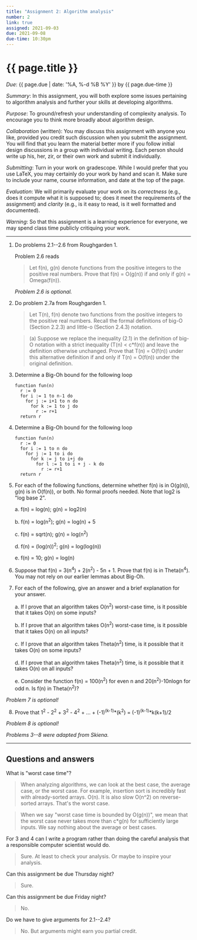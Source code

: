 ```yaml
---
title: "Assignment 2: Algorithm analysis"
number: 2
link: true
assigned: 2021-09-03
due: 2021-09-08
due-time: 10:30pm
---
```

# {{ page.title }}

*Due*: {{ page.due | date: '%A, %-d %B %Y' }} by {{ page.due-time }}

*Summary*: In this assignment, you will both explore some issues
pertaining to algorithm analysis and further your skills at developing
algorithms.

*Purpose*: To ground/refresh your understanding of complexity analysis.
To encourage you to think more broadly about algorithm design.

*Collaboration* (written): You may discuss this assignment with anyone you
like, provided you credit such discussion when you submit the assignment.
You will find that you learn the material better more if you follow 
initial design discussions in a group with individual writing.  Each 
person should write up his, her, zir, or their own work and submit it
individually.

*Submitting*: Turn in your work on gradescope.  While I would prefer
that you use LaTeX, you may certainly do your work by hand and scan
it.  Make sure to include your name, course information, and date
at the top of the page.

*Evaluation*: We will primarily evaluate your work on its *correctness*
(e.g., does it compute what it is supposed to; does it meet the
requirements of the assignment) and *clarity* (e.g., is it easy to read,
is it well formatted and documented).  

*Warning*: So that this assignment is a learning experience for everyone,
we may spend class time publicly critiquing your work.

---

1. Do problems 2.1--2.6 from Roughgarden 1.

   Problem 2.6 reads 

   > Let f(n), g(n) denote functions from the positive integers to the positive real
     numbers.  Prove that f(n) = O(g(n)) if and only if g(n) = Omega(f(n)).

   _Problem 2.6 is optional._

2. Do problem 2.7a from Roughgarden 1.

   > Let T(n), f(n) denote two functions from the positive integers to the positive
     real numbers.  Recall the formal definitions of big-O (Section 2.2.3) and little-o
    (Section 2.4.3) notation.

   > (a) Suppose we replace the inequality (2.1) in the definition of big-O notation
     with a strict inequality (T(n) < c\*f(n)) and leave the definition otherwise 
     unchanged.  Prove that T(n) = O(f(n)) under this alternative definition if and
     only if T(n) = O(f(n)) under the original definition.

3. Determine a Big-Oh bound for the following loop

    ```
    function fun(n)
      r := 0
      for i := 1 to n-1 do
        for j := i+1 to n do
          for k := 1 to j do
            r := r+1
      return r
    ```

4. Determine a Big-Oh bound for the following loop 

    ```
    function fun(n)
      r := 0
      for i := 1 to n do
        for j := 1 to i do
          for k := j to i+j do
            for l := 1 to i + j - k do
              r := r+1
      return r
    ```

5. For each of the following functions, determine whether f(n) is
in O(g(n)), g(n) is in O(f(n)), or both.  No formal proofs needed.
Note that log2 is "log base 2".

    a. f(n) = log(n); g(n) = log2(n)

    b. f(n) = log(n<sup>2</sup>); g(n) = log(n) + 5

    c. f(n) = sqrt(n); g(n) = log(n<sup>2</sup>)

    d. f(n) = (log(n))<sup>2</sup>; g(n) = log(log(n))

    e. f(n) = 10; g(n) = log(n)

6. Suppose that f(n) = 3(n<sup>4</sup>) + 2(n<sup>2</sup>) - 5n + 1.  Prove that f(n) is in
Theta(n<sup>4</sup>).  You may not rely on our earlier lemmas about Big-Oh.

7. For each of the following, give an answer and a brief explanation
for your answer.

    a. If I prove that an algorithm takes O(n<sup>2</sup>) worst-case
    time, is it possible that it takes O(n) on some inputs?

    b. If I prove that an algorithm takes O(n<sup>2</sup>) worst-case
    time, is it possible that it takes O(n) on all inputs?

    c. If I prove that an algorithm takes Theta(n<sup>2</sup>)
    time, is it possible that it takes O(n) on some inputs?

    d. If I prove that an algorithm takes Theta(n<sup>2</sup>) 
    time, is it possible that it takes O(n) on all inputs?

    e. Consider the function f(n) = 100(n<sup>2</sup>) for even n and 20(n<sup>2</sup>)-10nlogn
       for odd n.  Is f(n) in Theta(n<sup>2</sup>)?

_Problem 7 is optional!_

8. Prove that 1<sup>2</sup> - 2<sup>2</sup> + 3<sup>2</sup> - 4<sup>2</sup> + ... + (-1)<sup>(k-1)</sup>\*(k<sup>2</sup>) =
   (-1)<sup>(k-1)</sup>\*k(k+1)/2

_Problem 8 is optional!_

*Problems 3--8 were adapted from Skiena.*

---

Questions and answers
---------------------

What is "worst case time"?

> When analyzing algorithms, we can look at the best case, the average
  case, or the worst case.  For example, insertion sort is incredibly
  fast with already-sorted arrays.  O(n).  It is also slow O(n^2) on
  reverse-sorted arrays.  That's the worst case.  

> When we say "worst case time is bounded by O(g(n))", we mean that
  the worst case never takes more than c\*g(n) for sufficiently
  large inputs.  We say nothing about the average or best cases.

For 3 and 4 can I write a program rather than doing the careful
analysis that a responsible computer scientist would do.

> Sure.  At least to check your analysis.  Or maybe to inspire
  your analysis.

Can this assignment be due Thursday night?

> Sure.

Can this assignment be due Friday night?

> No.

Do we have to give arguments for 2.1--2.4?

> No.  But arguments might earn you partial credit.
